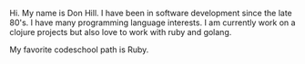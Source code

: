 Hi. My name is Don Hill. I have been in software development since the late 80's. I have many programming language interests. I am currently work
on a clojure projects but also love to work with ruby and golang.

My favorite codeschool path is Ruby.
